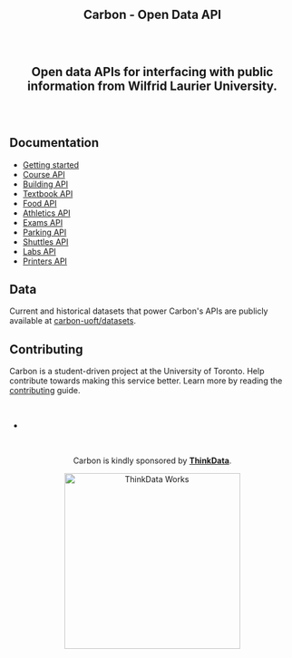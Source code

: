 <h2 align="center">Carbon - Open Data API<h2>

<br />

<p align="center">
  Open data APIs for interfacing with public information from Wilfrid Laurier University.
</p>

<br />

## Documentation

* [Getting started](https://github.com/carbon-uoft/documentation/blob/master/getting-started/README.md)
* [Course API](https://github.com/carbon-uoft/documentation/blob/master/endpoints/courses/README.md)
* [Building API](https://github.com/carbon-uoft/documentation/blob/master/endpoints/buildings/README.md)
* [Textbook API](https://github.com/carbon-uoft/documentation/blob/master/endpoints/textbooks/README.md)
* [Food API](https://github.com/carbon-uoft/documentation/blob/master/endpoints/food/README.md)
* [Athletics API](https://github.com/carbon-uoft/documentation/blob/master/endpoints/athletics/README.md)
* [Exams API](https://github.com/carbon-uoft/documentation/blob/master/endpoints/exams/README.md)
* [Parking API](https://github.com/carbon-uoft/documentation/blob/master/endpoints/transportation/parking/README.md)
* [Shuttles API](https://github.com/carbon-uoft/documentation/blob/master/endpoints/transportation/shuttles/README.md)
* [Labs API](https://github.com/carbon-uoft/documentation/blob/master/endpoints/cdf/labs/README.md)
* [Printers API](https://github.com/carbon-uoft/documentation/blob/master/endpoints/cdf/printers/README.md)

## Data

Current and historical datasets that power Carbon's APIs are publicly available at [carbon-uoft/datasets](https://github.com/carbon-uoft/datasets).

## Contributing

Carbon is a student-driven project at the University of Toronto. Help contribute towards making this service better. Learn more by reading the [contributing](https://github.com/carbon-uoft/documentation/blob/master/getting-started/contributing.md) guide.

<br />

-

<br />

<p align="center">
  Carbon is kindly sponsored by <b><a href="http://thinkdataworks.com">ThinkData</a></b>.
</p>

<p align="center">
  <a href="http://thinkdataworks.com">
    <img src="http://thinkdataworks.com/images/tdwlogo.svg" alt="ThinkData Works" width="310" />
  </a>
</p>
